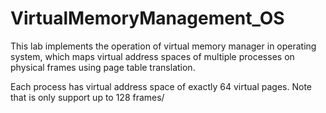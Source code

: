 # VirtualMemoryManagement_OS
This lab implements the operation of virtual memory manager in operating system, which maps virtual address spaces of multiple processes on physical frames using page table translation. 

Each process has virtual address space of exactly 64 virtual pages. 
Note that is only support up to 128 frames/
